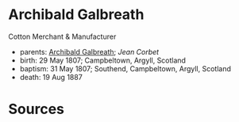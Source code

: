 # Archibald Galbreath

Cotton Merchant & Manufacturer 

- parents: [Archibald Galbreath](galbreath-archibald-1760.md); *Jean Corbet*
- birth: 29 May 1807; Campbeltown, Argyll, Scotland
- baptism: 31 May 1807; Southend, Campbeltown, Argyll, Scotland
- death: 19 Aug 1887

# Sources

